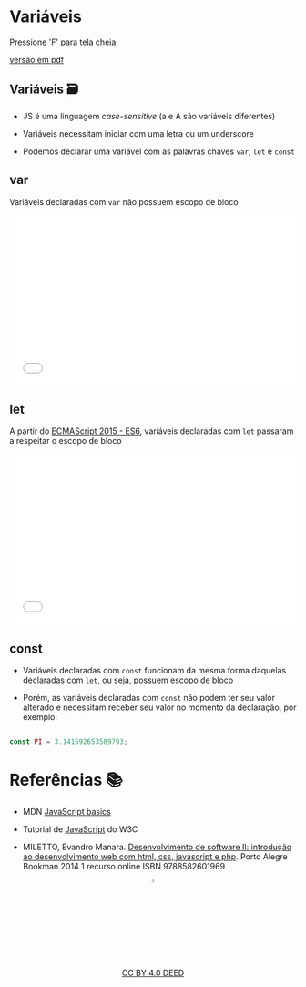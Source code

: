 <!-- .slide:  data-background-opacity="0.3" data-background-image="imgs/title.jpg" data-transition="convex"  -->
# Variáveis
<!-- .element: style="margin-bottom:100px; font-size: 50px; color:white; font-family: Marker Felt;" -->

Pressione 'F' para tela cheia
<!-- .element: style="font-size: small; color:white;" -->

[versão em pdf](?print-pdf)
<!-- .element: style="font-size: small;" -->


<!-- .slide: data-background="#4AA791" data-transition="convex"  -->
## Variáveis 🗃️
<!-- .element: style="margin-bottom:50px; font-size: 40px; font-family: Marker Felt; color:#2B2625" -->

* JS é uma linguagem *case-sensitive* (a e A são variáveis diferentes)
<!-- .element: style="margin-bottom:60px; font-size: 30px; font-family: arial; color:#F5F5F5" -->

* Variáveis necessitam iniciar com uma letra ou um underscore
<!-- .element: style="margin-bottom:60px; font-size: 30px; font-family: arial; color:#F5F5F5" -->

* Podemos declarar uma variável com as palavras chaves `var`, `let` e `const`
<!-- .element: style="margin-bottom:60px; font-size: 30px; font-family: arial; color:#F5F5F5" -->


<!-- .slide: data-background="#4AA791" data-transition="concave"  -->
## var
<!-- .element: style="margin-bottom:50px; font-size: 40px; font-family: Marker Felt; color:#2B2625" -->

Variáveis declaradas com `var` não possuem escopo de bloco
<!-- .element: style="margin-bottom:50px; font-size: 30px; font-family: arial; color:#F5F5F5" -->

<iframe width="100%" height="300" src="//jsfiddle.net/prestesmachado/z9egunav/28/embedded/js,html,css,result/dark/" allowfullscreen="allowfullscreen" allowpaymentrequest frameborder="0"></iframe>


<!-- .slide: data-background="#4AA791" data-transition="concave"  -->
## let
<!-- .element: style="margin-bottom:50px; font-size: 40px; font-family: Marker Felt; color:#2B2625" -->

A partir do [ECMAScript 2015 - ES6](https://www.w3schools.com/js/js_es6.asp), variáveis declaradas com `let` passaram a respeitar o escopo de bloco
<!-- .element: style="margin-bottom:50px; font-size: 25px; font-family: arial; color:#F5F5F5" -->

<iframe width="100%" height="300" src="//jsfiddle.net/prestesmachado/ywbjf7gm/9/embedded/js,html,css,result/dark/" allowfullscreen="allowfullscreen" allowpaymentrequest frameborder="0"></iframe>


<!-- .slide: data-background="#4AA791" data-transition="concave"  -->
## const
<!-- .element: style="margin-bottom:50px; font-size: 40px; font-family: Marker Felt; color:#2B2625" -->

* Variáveis declaradas com `const` funcionam da mesma forma daquelas declaradas com `let`, ou seja, possuem escopo de bloco
<!-- .element: style="margin-bottom:60px; font-size: 25px; font-family: arial; color:#F5F5F5" -->

* Porém, as variáveis declaradas com `const` não podem ter seu valor alterado e necessitam receber seu valor no momento da declaração, por exemplo:
<!-- .element: style="margin-bottom:50px; font-size: 25px; font-family: arial; color:#F5F5F5" -->

```js

const PI = 3.141592653589793;

```
<!-- .element: style="margin-bottom:50px; font-size: 16px; font-family: arial; color:black; background-color: #F2FAF3;" -->


<!-- .slide:  data-background-opacity="0.1" data-background-image="https://miro.medium.com/max/1800/1*6ahbWjp_g9hqhaTDSJOL1Q.png" data-transition="convex"  -->
# Referências 📚
<!-- .element: style="margin-bottom:50px; font-size: 40px; font-family: Marker Felt; color:#F5F5F5" -->

* MDN [JavaScript basics](https://developer.mozilla.org/en-US/docs/Learn/Getting_started_with_the_web/JavaScript_basics)
<!-- .element: style="margin-bottom:50px; font-size: 25px; font-family: arial; color:#F5F5F5" -->

* Tutorial de [JavaScript](http://www.w3schools.com/js) do W3C
<!-- .element: style="margin-bottom:50px; font-size: 25px; font-family: arial; color:#F5F5F5" -->

* MILETTO, Evandro Manara. [Desenvolvimento de software II: introdução ao desenvolvimento web com html, css, javascript e php](https://biblioteca.ifrs.edu.br/pergamum_ifrs/biblioteca_s/acesso_login.php?cod_acervo_acessibilidade=5020682&acesso=aHR0cHM6Ly9pbnRlZ3JhZGEubWluaGFiaWJsaW90ZWNhLmNvbS5ici9ib29rcy85Nzg4NTgyNjAxOTY5&label=acesso%20restrito). Porto Alegre Bookman 2014 1 recurso online ISBN 9788582601969.
<!-- .element: style="margin-bottom:50px; font-size: 25px; font-family: arial; color:#F5F5F5" -->

<center>
<a href="https://rpmhub.dev" target="blanck"><img src="../../imgs/logo.png" alt="Rodrigo Prestes Machado" width="4%" height="4%" border=0 style="border:0; text-decoration:none; outline:none"></a><br/>
<a rel="license" href="http://creativecommons.org/licenses/by/4.0/">CC BY 4.0 DEED</a>
</center>
